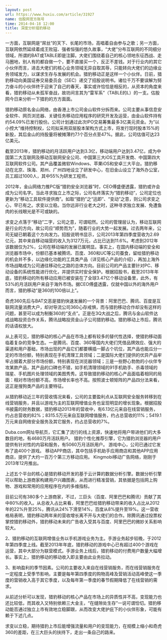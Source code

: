 ```yaml
---
layout: post
url: https://www.huxiu.com/article/31927
name: 估股网官方账号
time: 2014-04-18 12:00
title: 深度分析猎豹移动
---
```

一方面，互联网是“屌丝”的天下、长尾的市场，高唱着自由参与之歌；另一方面，互联网依然延续着成王败寇、强者恒强的悠久故事，“大佬”分布互联网的不同细分领域，所谓的BAT或TABLE即是注脚。大佬们围绕着自己的核心领地东征西战、走马圈地，别人有的都自做一个，要不直接买一个，反正不差钱。对于行业内的其它小伙伴而言，进击大佬们的核心业务领域无异自取其辱，只能转向大佬们的边缘业务领域发力，以谋求生存与发展的机会。猎豹移动正是这样一个小伙伴。日前，猎豹移动向美国证券交易委员会（SEC）递交了招股说明书。诸位千万不要误解为努力奋斗的小伙伴终于迎来了自己的春天，事实或许恰恰是相反的，从资本的角度来看，猎豹移动从未孤军奋战，故坊间言其为“雷军系”（TABLE的L）的一支。估股网今日来分析一下猎豹的方方面面。

猎豹移动原名金山网络，由香港上市公司金山软件分拆而来。公司主要从事信息安全软件、网页浏览器、关键任务移动应用程序的研究开发及运营，由金山软件持有约54.09%已发行股份。公司计划通过此次IPO交易筹集最多3亿美元资金。为“以小控大”维持控制权，公司拟采用双层股本架构方式上市，将发行现时股本15%的新股，其后金山的持股量将被摊薄约7.1个百分点至47%。据此，公司估值可达23亿美元。

截至2013年，猎豹移动的月活跃用户达到3.3亿，移动端用户达到3.47亿，成为中国第二大互联网及移动互联网安全公司、中国第三大iOS工具开发商、中国第四大互联网软件公司。其产品覆盖微软Windows、苹果iOS和安卓三大平台。猎豹移动在北京、珠海、郑州、广州四地设立了研发中心，在旧金山设立了海外办公室，员工超过1000人，其中55%为研发工程师。

2012年，金山网络力推PC版“猎豹安全浏览器”时，CEO傅盛便透露，猎豹或许会成为公司名字。当此寻求独立上市之际，公司名终落实为“猎豹移动”，公司定位也更新为“移动工具软件提供商”。如取“猎豹”之“迅即”、“变动”之意，则公司求变之心，早已有之。求变以立稳。当你远非行业老大之时，这种寻求独立发展、免遭鱼肉的长线眼光是不可或缺的。

求变之点落于“移动”二字，公司之意，可谓昭然。公司的管理层认为，移动互联网是行业的方向，故公司应“顺势而为”，随着行业的大势一起发展。过去两年来，公司无疑已朝着这个方向发力。招股说明书显示，公司2013年第四季度营收为2.69亿元，其中来自移动端营的收入为3127万元，占比已达到11.6%。考虑到2012年该数据仅为2%，公司在移动端的发展已属明显。事实上，在国内移动端的安全和浏览器市场中，份额已基本被腾讯、百度、360和UC等公司蚕食，留给猎豹移动的机会并不多，以边缘化功能的工具类产品（详见核心产品的介绍），再加上海外市场战略成为公司通往移动化之路的总体方向。目前公司的产品主要针对PC、移动设备的系统性能进行优化，并提供实时安全保护。根据招股书，截至2013年年底，猎豹移动的所有移动应用已被安装在了全球3.47亿个移动设备里，此外，有53%的月活跃用户来自于海外市场。据CEO傅盛透露，仅就中国以外的海外用户而言，猎豹移动“是360的100倍以上”。

奇虎360先后与BAT交恶是猎豹快速发展的一个背景：阿里巴巴、腾讯、百度是互联网流量消费大户，却对导流公司360心存戒惧，而与猎豹移动合作却没有这样的问题，甚至可以成为制衡360的“支点”。正是在3Q大战之后，腾讯与金山软件达成战略投资合作关系，腾讯战略投资金山子公司猎豹移动。猎豹移动上市后，腾讯的话语权放大。

从上表可见，猎豹移动的核心产品在市场上都有较多的替代性选择，使猎豹移动面临着复杂的竞争生态。一是腾讯、百度、360等国内大佬们凭借品牌效应、强大的渠道和用户基础，市场出现的产品它们都要横插一脚占个坑位，其产品也能瓜分一定的市场份额，特别表现在手机清理工具领域；二是国际大佬们提供的优异产品牢牢占据着大部分市场份额，特别表现在浏览器领域；三是一些野心勃勃的小伙伴专攻某款产品，其产品的口碑也不错，如手机清理领域的91手机助手、杀毒领域的瑞星、手机图片处理领域的美图秀秀。这导致猎豹移动的核心产品面临着相同的局面：相对市场份额不高，市场增长率也不高。按照波士顿矩阵的产品四分法来看，这正是搜狗类产品的主要特征。

从猎豹移动近三年的营收情况来看，公司的主要盈利点从互联网安全服务转移到在线营销服务，并且以游戏为主的互联网增值业务也呈现明显的增长现象。根据招股书披露的财务数据，猎豹移动2013年的营收中，有6.13亿元来自在线营销服务，约占总营收的82%；8315.5万元来自互联网增值服务，约占总营收的11%；5419.1万元来自网络安全服务及其它服务，约占总营收的7%。

Duba.com网址导航页，它汇集了流行的线上资源，快速地将用户带进他们的大多数目的地，有4680万月活跃用户。 猎豹个性化推荐引擎，它为猎豹浏览器的用户提供有针对性的内容和服务，有5060万月活跃用户。 游戏中心，公司已通过它发布了逾400个游戏。 移动APP商店，其中包括手机助手应用商店和其他APP应用商店，提供了大约一百万个第三方移动应用。 Kingmobi移动广告网络，刚刚于2013年12月推出。

上述五个平台的核心是猎豹移动开发的基于云计算的数据分析引擎。数据分析引擎可以帮助上游商家构建用户兴趣图表，从而进行精准营销，其依据是包括网上购物、游戏和常用的应用程序在内的多维指标。

目前公司有380多个上游商家，不过，三巨头（百度、阿里巴巴和腾讯）贡献了其中80%的收入。从总收入占比来看，阿里巴巴给猎豹移动带来的收入占比从2012年的22%升至25%，腾讯从24%下滑至14%，百度从8%提升至19%。这一营收格局表明，猎豹移动两年来的营收增长离不开与大佬们的合作。除腾讯通过投票权掌控猎豹移动外，猎豹移动未来的广告收入受其与百度、阿里巴巴的微妙关系影响较大。

2、猎豹移动的互联网增值业务以手机游戏业务为主。手游业务起步较晚，于2012年第四季度上线。截至2013年年底，猎豹移动的游戏中心已有超过400个游戏在运营，其中大部分为联营模式。手游业务上线后，猎豹移动的付费用户数量大幅增长。事实上，猎豹移动的移动收入即主要由此业务拉动。

3、影响盈利的季节因素。公司的主要收入来自在线营销服务，而在线营销服务在一定程度上受季节影响，主要是每年第四季度的购物高峰及营销活动高峰使这一季度的营销收入高于其它季度，以及每年第一季度的春节假期降低了在线营销的需求。

从前述分析可以发现，猎豹移动的核心产品在市场上的异质性并不高，变现能力也还比较低，而其收入又特别依赖三大金主，“在缝隙处生存”一说可谓恰切。猎豹移动能否通过独立上市有效地立稳脚跟，从而改变大佬护庇下的小伙伴形象，可能有赖于下述几点。

求变以立稳，期待猎豹上市后能增强流量和用户的变现能力，在规模上缩小和奇虎360的差距，在三大巨头的扶持下，走出一条自己的路来。

